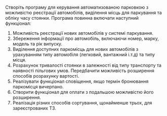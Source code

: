 Створіть програму для керування автоматизованою парковкою з можливістю реєстрації автомобілів, виділення місць для паркування та обліку часу стоянки. Програма повинна включати наступний функціонал:

1. Можливість реєстрації нових автомобілів у системі паркування.
2. Збереження інформації про автомобіль, включаючи номер, марку, модель та рік випуску.
3. Виділення доступних паркомісць для нових автомобілів з урахуванням типу автомобіля (легковий, вантажний і.т.д) та типу місця.
4. Розрахунок тривалості стоянки в залежності від типу транспорту та наявності пільгових умов. Передбачити можливість розширення способів розрахунку вартості.
5. Реалізувати функціонал сповіщення, якщо термін бронювання паркомісця вичерпано.
6. Створити функціонал для оплати з подальшою можливістю його розширення.
7. Реалізація різних способів сортування, щонайменше трьох, для зареєстрованих ТЗ.
